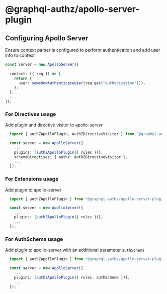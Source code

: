 # @graphql-authz/apollo-server-plugin

## Configuring Apollo Server

Ensure context parser is configured to perform authentication and add user info to context
  ```ts
  const server = new ApolloServer({
    ...
    context: ({ req }) => {
      return {
        user: someHowAuthenticateUser(req.get("authorization"))),
      };
    },
    ...
  });
  ```

### For Directives usage

Add plugin and directive visitor to apollo-server
  ```ts
    import { authZApolloPlugin, AuthZDirectiveVisitor } from "@graphql-authz/apollo-server-plugin";

    const server = new ApolloServer({
      ...
      plugins: [authZApolloPlugin({ rules })],
      schemaDirectives: { authz: AuthZDirectiveVisitor },
      ...
    });
  ```


### For Extensions usage

Add plugin to apollo-server
  ```ts
    import { authZApolloPlugin } from "@graphql-authz/apollo-server-plugin";;

    const server = new ApolloServer({
      ...
      plugins: [authZApolloPlugin({ rules })],
      ...
    });
  ```
### For AuthSchema usage

Add plugin to apollo-server with an additional parameter `authSchema` 
  ```ts
    import { authZApolloPlugin } from "@graphql-authz/apollo-server-plugin";;

    const server = new ApolloServer({
      ...
      plugins: [authZApolloPlugin({ rules, authSchema })],
      ...
    });
  ```